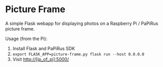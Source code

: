 # Picture Frame

A simple Flask webapp for displaying photos on a Raspberry Pi / PaPiRus picture frame.

Usage (from the Pi):

1. Install Flask and PaPiRus SDK
2. `export FLASK_APP=picture-frame.py flask run --host 0.0.0.0`
3. Visit <http://[ip_of_pi]:5000/>
